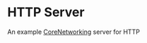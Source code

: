 # HTTP Server

An example [CoreNetworking](https://github.com/keithduncan/CoreNetworking) server for HTTP
